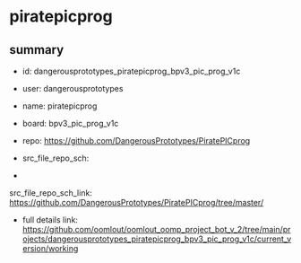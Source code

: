 # piratepicprog
 
## summary 
* id: dangerousprototypes_piratepicprog_bpv3_pic_prog_v1c
* user: dangerousprototypes
* name: piratepicprog
* board: bpv3_pic_prog_v1c
* repo: https://github.com/DangerousPrototypes/PiratePICprog



* src_file_repo_sch: 
*
 src_file_repo_sch_link: https://github.com/DangerousPrototypes/PiratePICprog/tree/master/
* full details link: https://github.com/oomlout/oomlout_oomp_project_bot_v_2/tree/main/projects/dangerousprototypes_piratepicprog_bpv3_pic_prog_v1c/current_version/working  






